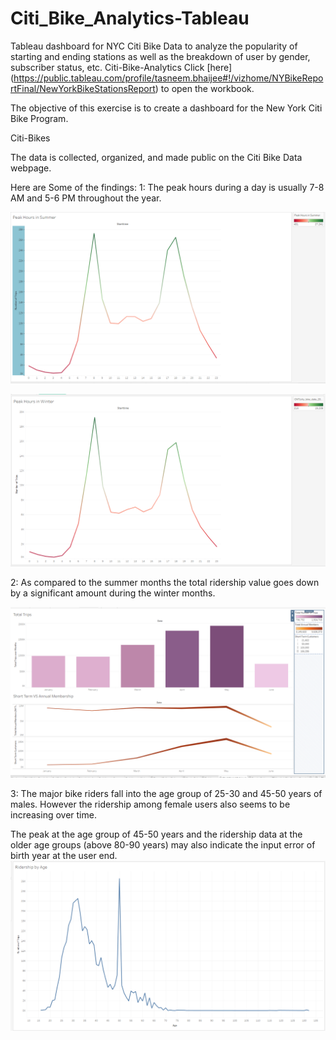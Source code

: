 # Citi_Bike_Analytics-Tableau
Tableau dashboard for NYC Citi Bike Data to analyze the popularity of starting and ending stations as well as the breakdown of user by gender, subscriber status, etc.
Citi-Bike-Analytics
Click [here] (https://public.tableau.com/profile/tasneem.bhaijee#!/vizhome/NYBikeReportFinal/NewYorkBikeStationsReport) to open the workbook.

The objective of this exercise is to create a dashboard for the New York Citi Bike Program.

Citi-Bikes

The data is collected, organized, and made public on the Citi Bike Data webpage.

Here are Some of the findings:
1: The peak hours during a day is usually 7-8 AM and 5-6 PM throughout the year.

![alt text](https://github.com/tbhaijee/Citi_Bike_Analytics-Tableau/blob/master/Images/summer.PNG)

![alt text](https://github.com/tbhaijee/Citi_Bike_Analytics-Tableau/blob/master/Images/winter.PNG)

2: As compared to the summer months the total ridership value goes down by a significant amount during the winter months.

![alt text](https://github.com/tbhaijee/Citi_Bike_Analytics-Tableau/blob/master/Images/rideship.PNG)

3: The major bike riders fall into the age group of 25-30 and 45-50 years of males. However the ridership among female users also seems to be increasing over time.

The peak at the age group of 45-50 years and the ridership data at the older age groups (above 80-90 years) may also indicate the input error of birth year at the user end.
![alt text](https://github.com/tbhaijee/Citi_Bike_Analytics-Tableau/blob/master/Images/Age.png)


